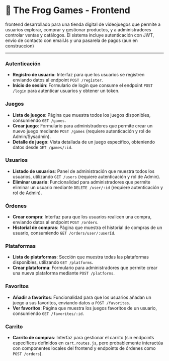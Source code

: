 # 🐸 The Frog Games - Frontend

frontend desarrollado para una tienda digital de videojuegos que permite a usuarios explorar, comprar y gestionar productos, y a administradores controlar ventas y catálogos. El sistema incluye autenticación con JWT, envio de contacto
con emailJs y una pasarela de pagos (aun en construccion)

---


### Autenticación
- **Registro de usuario**: Interfaz para que los usuarios se registren enviando datos al endpoint `POST /register`.
- **Inicio de sesión**: Formulario de login que consume el endpoint `POST /login` para autenticar usuarios y obtener un token.

### Juegos
- **Lista de juegos**: Página que muestra todos los juegos disponibles, consumiendo `GET /games`.
- **Crear juego**: Formulario para administradores que permite crear un nuevo juego mediante `POST /games` (requiere autenticación y rol de Admin/Sysadmin).
- **Detalle de juego**: Vista detallada de un juego específico, obteniendo datos desde `GET /games/:id`.

### Usuarios
- **Listado de usuarios**: Panel de administración que muestra todos los usuarios, utilizando `GET /users` (requiere autenticación y rol de Admin).
- **Eliminar usuario**: Funcionalidad para administradores que permite eliminar un usuario mediante `DELETE /user/:id` (requiere autenticación y rol de Admin).

### Órdenes
- **Crear compra**: Interfaz para que los usuarios realicen una compra, enviando datos al endpoint `POST /orders`.
- **Historial de compras**: Página que muestra el historial de compras de un usuario, consumiendo `GET /orders/user/:userId`.

### Plataformas
- **Lista de plataformas**: Sección que muestra todas las plataformas disponibles, utilizando `GET /platforms`.
- **Crear plataforma**: Formulario para administradores que permite crear una nueva plataforma mediante `POST /platforms`.

### Favoritos
- **Añadir a favoritos**: Funcionalidad para que los usuarios añadan un juego a sus favoritos, enviando datos a `POST /favorites`.
- **Ver favoritos**: Página que muestra los juegos favoritos de un usuario, consumiendo `GET /favorites/:id`.

### Carrito
- **Carrito de compras**: Interfaz para gestionar el carrito (sin endpoints específicos definidos en `cart.routes.js`, pero probablemente interactúa con componentes locales del frontend y endpoints de órdenes como `POST /orders`).
